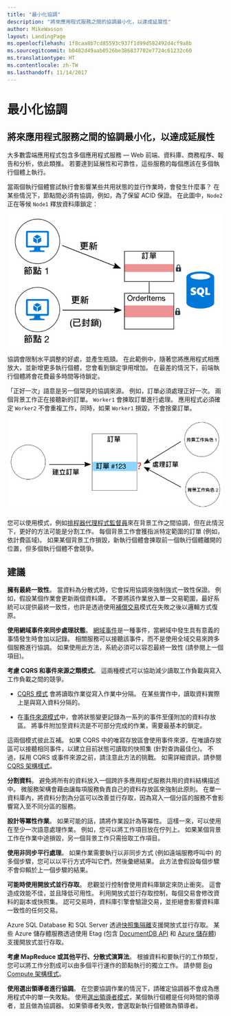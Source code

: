 ```yaml
---
title: "最小化協調"
description: "將來應用程式服務之間的協調最小化，以達成延展性"
author: MikeWasson
layout: LandingPage
ms.openlocfilehash: 1f8caa8b7cd85593c937f1d99d582492d4cf9a8b
ms.sourcegitcommit: b0482d49aab0526be386837702e7724c61232c60
ms.translationtype: HT
ms.contentlocale: zh-TW
ms.lasthandoff: 11/14/2017
---
```

# <a name="minimize-coordination"></a>最小化協調 

## <a name="minimize-coordination-between-application-services-to-achieve-scalability"></a>將來應用程式服務之間的協調最小化，以達成延展性

大多數雲端應用程式包含多個應用程式服務 &mdash; Web 前端、資料庫、商務程序、報告和分析，依此類推。 若要達到延展性和可靠性，這些服務的每個應該在多個執行個體上執行。 

當兩個執行個體嘗試執行會影響某些共用狀態的並行作業時，會發生什麼事？ 在某些情況下，節點間必須有協調，例如，為了保留 ACID 保證。 在此圖中，`Node2` 正在等候 `Node1` 釋放資料庫鎖定：

![](./images/database-lock.svg)

協調會限制水平調整的好處，並產生瓶頸。 在此範例中，隨著您將應用程式相應放大，並新增更多執行個體，您會看到鎖定爭用增加。 在最差的情況下，前端執行個體將會花費最多時間等待鎖定。

「正好一次」語意是另一個常見的協調來源。 例如，訂單必須處理正好一次。 兩個背景工作正在接聽新的訂單。 `Worker1` 會揀取訂單進行處理。 應用程式必須確定 `Worker2` 不會重複工作，同時，如果 `Worker1` 損毀，不會捨棄訂單。

![](./images/coordination.svg)

您可以使用模式，例如[排程器代理程式監督員][sas-pattern]來在背景工作之間協調，但在此情況下，更好的方法可能是分割工作。 每個背景工作會獲指派特定範圍的訂單 (例如，依計費區域)。 如果某個背景工作損毀，新執行個體會揀取前一個執行個體離開的位置，但多個執行個體不會競爭。

## <a name="recommendations"></a>建議

**擁有最終一致性**。 當資料為分散式時，它會採用協調來強制強式一致性保證。 例如，假設某個作業會更新兩個資料庫。 不要將該作業放入單一交易範圍，最好系統可以提供最終一致性，也許是透過使用[補償交易][compensating-transaction]模式在失敗之後以邏輯方式復原。

**使用網域事件來同步處理狀態**。 [網域事件][domain-event]是一種事件，當網域中發生具有意義的事情發生時會加以記錄。 相關服務可以接聽該事件，而不是使用全域交易來跨多個服務進行協調。 如果使用此方法，系統必須可以容忍最終一致性 (請參閱上一個項目)。 

**考慮 CQRS 和事件來源之類模式**。 這兩種模式可以協助減少讀取工作負載與寫入工作負載之間的競爭。 

- [CQRS 模式][cqrs-pattern] 會將讀取作業從寫入作業中分隔。 在某些實作中，讀取資料實際上是與寫入資料分隔的。 

- 在[事件來源模式][event-sourcing]中，會將狀態變更記錄為一系列的事件至僅附加的資料存放區。 將事件附加至資料流是不可部分完成的作業，需要最基本的鎖定。 

這兩個模式彼此互補。 如果 CQRS 中的唯寫存放區會使用事件來源，在唯讀存放區可以接聽相同事件，以建立目前狀態可讀取的快照集 (針對查詢最佳化)。 不過，採用 CQRS 或事件來源之前，請注意此方法的挑戰。 如需詳細資訊，請參閱 [CQRS 架構樣式][cqrs-style]。

**分割資料**。  避免將所有的資料放入一個跨許多應用程式服務共用的資料結構描述中。 微服務架構會藉由讓每項服務負責自己的資料存放區來強制此原則。 在單一資料庫內，將資料分割為分區可以改善並行存取，因為寫入一個分區的服務不會影響寫入至不同分區的服務。

**設計等冪性作業**。 如果可能的話，請將作業設計為等冪性。 這樣一來，可以使用在至少一次語意處理作業。 例如，您可以將工作項目放在佇列上。 如果某個背景工作在作業中途損毀，另一個背景工作只需撿取工作項目。

**使用非同步平行處理**。 如果作業需要執行以非同步方式 (例如遠端服務呼叫中) 的多個步驟，您可以以平行方式呼叫它們，然後彙總結果。 此方法會假設每個步驟不會仰賴於上一個步驟的結果。   

**可能時使用開放式並行存取**。 悲觀並行控制會使用資料庫鎖定來防止衝突。 這會造成效能不佳，並且降低可用性。 利用開放式並行存取控制，每個交易會修改資料的副本或快照集。 認可交易時，資料庫引擎會驗證交易，並拒絕會影響資料庫一致性的任何交易。 

Azure SQL Database 和 SQL Server 透過[快照集隔離][sql-snapshot-isolation]支援開放式並行存取。 某些 Azure 儲存體服務透過使用 Etag (包含 [DocumentDB API][docdb-faq] 和 [Azure 儲存體][storage-concurrency]) 支援開放式並行存取。

**考慮 MapReduce 或其他平行、分散式演算法**。 根據資料和要執行的工作類型，您可以將工作分割成可以由多個平行運作的節點執行的獨立工作。 請參閱 [Big Compute 架構樣式][big-compute]。

**使用選出領導者進行協調**。 在您要協調作業的情況下，請確定協調器不會成為應用程式中的單一失敗點。 使用[選出領導者模式][leader-election]，某個執行個體是任何時間的領導者，並且做為協調器。 如果領導者失敗，會選取新執行個體做為領導者。 
 

<!-- links -->

[big-compute]: ../architecture-styles/big-compute.md
[compensating-transaction]: ../../patterns/compensating-transaction.md
[cqrs-style]: ../architecture-styles/cqrs.md
[cqrs-pattern]: ../../patterns/cqrs.md
[docdb-faq]: /azure/documentdb/documentdb-faq
[domain-event]: https://martinfowler.com/eaaDev/DomainEvent.html
[event-sourcing]: ../../patterns/event-sourcing.md
[leader-election]: ../../patterns/leader-election.md
[sas-pattern]: ../../patterns/scheduler-agent-supervisor.md
[sql-snapshot-isolation]: /sql/t-sql/statements/set-transaction-isolation-level-transact-sql
[storage-concurrency]: https://azure.microsoft.com/blog/managing-concurrency-in-microsoft-azure-storage-2/